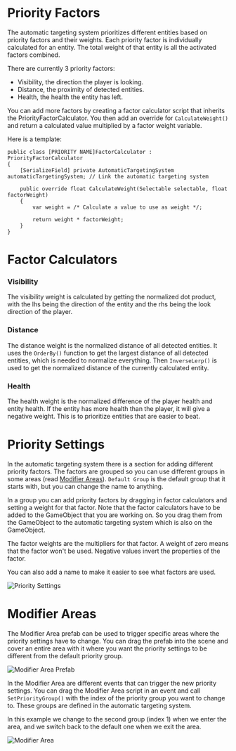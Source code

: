 # Priority Factors
The automatic targeting system prioritizes different entities based on priority factors and their weights. Each priority factor is individually calculated for an entity. The total weight of that entity is all the activated factors combined.

There are currently 3 priority factors:
* Visibility, the direction the player is looking.
* Distance, the proximity of detected entities.
* Health, the health the entity has left.

You can add more factors by creating a factor calculator script that inherits the PriorityFactorCalculator. You then add an override for `CalculateWeight()` and return a calculated value multiplied by a factor weight variable.

Here is a template:
```
public class [PRIORITY NAME]FactorCalculator : PriorityFactorCalculator
{
    [SerializeField] private AutomaticTargetingSystem automaticTargetingSystem; // Link the automatic targeting system
    
    public override float CalculateWeight(Selectable selectable, float factorWeight)
    {
        var weight = /* Calculate a value to use as weight */;
        
        return weight * factorWeight;
    }
}
```

# Factor Calculators
### Visibility
The visibility weight is calculated by getting the normalized dot product, with the lhs being the direction of the entity and the rhs being the look direction of the player.

### Distance
The distance weight is the normalized distance of all detected entities. It uses the `OrderBy()` function to get the largest distance of all detected entities, which is needed to normalize everything. Then `InverseLerp()` is used to get the normalized distance of the currently calculated entity.

### Health
The health weight is the normalized difference of the player health and entity health. If the entity has more health than the player, it will give a negative weight. This is to prioritize entities that are easier to beat.

# Priority Settings
In the automatic targeting system there is a section for adding different priority factors. The factors are grouped so you can use different groups in some areas (read [Modifier Areas](#modifier-areas)). `Default Group` is the default group that it starts with, but you can change the name to anything.

In a group you can add priority factors by dragging in factor calculators and setting a weight for that factor. Note that the factor calculators have to be added to the GameObject that you are working on. So you drag them from the GameObject to the automatic targeting system which is also on the GameObject.

The factor weights are the multipliers for that factor. A weight of zero means that the factor won't be used. Negative values invert the properties of the factor.

You can also add a name to make it easier to see what factors are used.

![Priority Settings](https://github.com/BAStudio/OperationStarfall/assets/90683368/98fcd90c-8862-48eb-bbbc-d862dd732971)

# Modifier Areas
The Modifier Area prefab can be used to trigger specific areas where the priority settings have to change. You can drag the prefab into the scene and cover an entire area with it where you want the priority settings to be different from the default priority group.

![Modifier Area Prefab](https://github.com/BAStudio/OperationStarfall/assets/90683368/a38cfdbd-7c7f-4d09-b920-52c5e86b3437)

In the Modifier Area are different events that can trigger the new priority settings. You can drag the Modifier Area script in an event and call `SetPriorityGroup()` with the index of the priority group you want to change to. These groups are defined in the automatic targeting system.

In this example we change to the second group (index 1) when we enter the area, and we switch back to the default one when we exit the area.

![Modifier Area](https://github.com/BAStudio/OperationStarfall/assets/90683368/3afe6bed-ec5a-46c6-ae79-4ef8aa28089c)